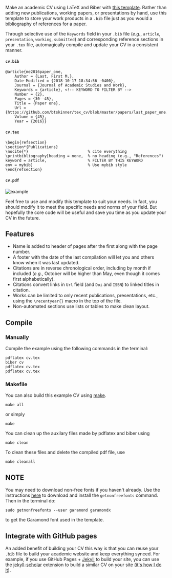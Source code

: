 Make an academic CV using LaTeX and Biber with [this
template](https://github.com/btskinner/tex_cv). Rather
than adding new publications, working papers, or presentations by
hand, use this template to store your work products in a `.bib` file
just as you would a bibliography of references for a paper.

Through selective use of the `Keywords` field in your `.bib` file
(*e.g.*, `article`, `presentation`, `working`, `submitted`) and
corresponding reference sections in your `.tex` file, automagically
compile and update your CV in a consistent manner.

#### `cv.bib`
```
@article{me2016paper_one,
	Author = {Last, First M.},
	Date-Modified = {2018-10-17 18:34:56 -0400},
	Journal = {Journal of Academic Studies and Work},
	Keywords = {article}, <!-- KEYWORD TO FILTER BY -->
	Number = {2},
	Pages = {30--45},
	Title = {Paper one},
	Url = {https://github.com/btskinner/tex_cv/blob/master/papers/last_paper_one.pdf},
	Volume = {45},
	Year = {2016}}
```

#### `cv.tex`
```
\begin{refsection}
\section*{Publications}
\nocite{*}                          % cite everything
\printbibliography[heading = none,  % no heading (e.g., "References")
keyword = article,                  % FILTER BY THIS KEYWORD
env = mybib]                        % Use mybib style
\end{refsection}
```

#### `cv.pdf`

![example](https://raw.githubusercontent.com/btskinner/tex_cv/master/images/example.png)

Feel free to use and modify this template to suit your needs. In fact,
you should modify it to meet the specific needs and norms of your
field. But hopefully the core code will be useful and save you time as
you update your CV in the future. 

## Features

* Name is added to header of pages after the first along with the page
  number.  
* A footer with the date of the last compilation will let you and
  others know when it was last updated.  
* Citations are in reverse chronological order, including by month if
  included (*e.g.*, October will be higher than May, even though it
  comes first alphabetically).  
* Citations convert links in `Url` field (and `Doi` and `ISBN`) to
  linked titles in citation.  
* Works can be limited to only recent publications, presentations,
  etc., using the `\recentyear{}` macro in the top of the file.  
* Non-automated sections use lists or tables to make clean layout.  

## Compile

### Manually

Compile the example using the following commands in the terminal:

```shell
pdflatex cv.tex
biber cv
pdflatex cv.tex
pdflatex cv.tex
```

### Makefile

You can also build this example CV using
[make](https://www.gnu.org/software/make/).

```shell
make all
```
or simply

```shell
make
```

You can clean up the auxilary files made by pdflatex and biber using

```shell
make clean
```

To clean these files and delete the compiled pdf file, use

```shell
make cleanall
```

## NOTE

You may need to download non-free fonts if you haven't already. Use the instructions
[here](http://www.tug.org/fonts/getnonfreefonts/) to download and install the `getnonfreefonts` command. Then in the
terminal do:

```shell
sudo getnonfreefonts --user garamond garamondx
```
to get the Garamond font used in the template.

## Integrate with GitHub pages

An added benefit of building your CV this way is that you can reuse
your `.bib` file to build your academic website and keep everything
synced. For example, if you use GitHub Pages +
[Jekyll](https://jekyllrb.com) to build your site, you can use the
[jekyll-scholar](https://github.com/inukshuk/jekyll-scholar) extension
to build a similar CV on your site ([it's how I do it](https://www.btskinner.me/publications/)).
